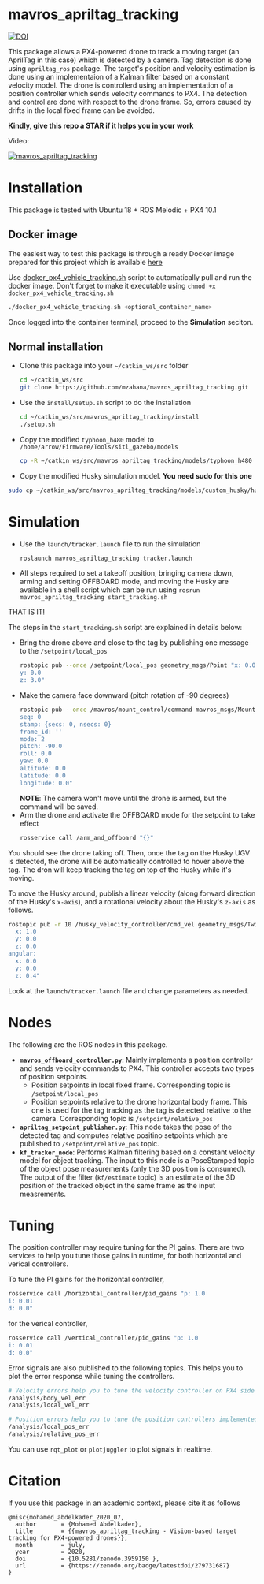 # mavros_apriltag_tracking


[![DOI](https://zenodo.org/badge/279731687.svg)](https://zenodo.org/badge/latestdoi/279731687)


This package allows a PX4-powered drone to track a moving target (an AprilTag in this case) which is detected by a camera. Tag detection is done using `apriltag_ros` package. The target's position and velocity estimation is done using an implementaion of a Kalman filter based on a constant velocity model. The drone is controllerd using an implementation of a position controller which sends velocity commands to PX4. The detection and control are done with respect to the drone frame. So, errors caused by drifts in the local fixed frame can be avoided.

**Kindly, give this repo a STAR if it helps you in your work**

Video:

[![mavros_apriltag_tracking](https://img.youtube.com/vi/5bqOWKYBr0k/0.jpg)](https://youtu.be/5bqOWKYBr0k "mavros_apriltag_tracking")

# Installation
This package is tested with Ubuntu 18 + ROS Melodic + PX4 10.1

## Docker image
The easiest way to test this package is through a ready Docker image prepared for this project which is available [here](https://hub.docker.com/r/mzahana/px4_vehicle_tracking)

Use [docker_px4_vehicle_tracking.sh](https://github.com/mzahana/containers/blob/master/scripts/docker_px4_vehicle_tracking.sh) script to automatically pull and run the docker image. Don't forget to make it executable using `chmod +x docker_px4_vehicle_tracking.sh` 
```sh
./docker_px4_vehicle_tracking.sh <optional_container_name>
```
Once logged into the container terminal, proceed to the **Simulation**
seciton.

## Normal installation

* Clone this package into your `~/catkin_ws/src` folder
    ```sh
    cd ~/catkin_ws/src
    git clone https://github.com/mzahana/mavros_apriltag_tracking.git
    ```
* Use the `install/setup.sh` script to do the installation
    ```sh
    cd ~/catkin_ws/src/mavros_apriltag_tracking/install
    ./setup.sh
    ```
* Copy the modified `typhoon_h480` model to `/home/arrow/Firmware/Tools/sitl_gazebo/models`
    ```sh
    cp -R ~/catkin_ws/src/mavros_apriltag_tracking/models/typhoon_h480 ~/Firmware/Tools/sitl_gazebo/models/
    ```
* Copy the modified Husky simulation model. **You need sudo for this one**
```sh
sudo cp ~/catkin_ws/src/mavros_apriltag_tracking/models/custom_husky/husky.urdf.xacro $(catkin_find husky_description/urdf)/
```
# Simulation
* Use the `launch/tracker.launch` file to run the simulation
    ```sh
    roslaunch mavros_apriltag_tracking tracker.launch
    ```

* All steps required to set a takeoff position, bringing camera down, arming and setting OFFBOARD mode, and moving the Husky are available in a shell script which can be run using `rosrun mavros_apriltag_tracking start_tracking.sh`

THAT IS IT!

The steps in the `start_tracking.sh` script are explained in details below:
* Bring the drone above and close to the tag by publishing one message to the `/setpoint/local_pos` 
    ```sh
    rostopic pub --once /setpoint/local_pos geometry_msgs/Point "x: 0.0
    y: 0.0
    z: 3.0"
    ```
* Make the camera face downward (pitch rotation of -90 degrees)
    ```sh
    rostopic pub --once /mavros/mount_control/command mavros_msgs/MountControl "header:
    seq: 0
    stamp: {secs: 0, nsecs: 0}
    frame_id: ''
    mode: 2
    pitch: -90.0
    roll: 0.0
    yaw: 0.0
    altitude: 0.0
    latitude: 0.0
    longitude: 0.0"
    ```
    **NOTE**: The camera won't move until the drone is armed, but the command will be saved.
* Arm the drone and activate the OFFBOARD mode for the setpoint to take effect
    ```sh
    rosservice call /arm_and_offboard "{}"
    ```

You should see the drone taking off. Then, once the tag on the Husky UGV is detected, the drone will be automatically controlled to hover above the tag. The dron will keep tracking the tag on top of the Husky while it's moving.

To move the Husky around, publish a linear velocity (along forward direction of the Husky's `x-axis`), and a rotational velocity about the Husky's `z-axis` as follows.
```sh
rostopic pub -r 10 /husky_velocity_controller/cmd_vel geometry_msgs/Twist "linear:
  x: 1.0
  y: 0.0
  z: 0.0
angular:
  x: 0.0
  y: 0.0
  z: 0.4"
``` 

Look at the `launch/tracker.launch` file and change parameters as needed.

# Nodes
The following are the ROS nodes in this package.
* **`mavros_offboard_controller.py`**: Mainly implements a position controller and sends velocity commands to PX4. This controller accepts two types of position setpoints.
    * Position setpoints in local fixed frame. Corresponding topic is `/setpoint/local_pos`
    * Position setpoints relative to the drone horizontal body frame. This one is used for the tag tracking as the tag is detected relative to the camera. Corresponding topic is `/setpoint/relative_pos`
* **`apriltag_setpoint_publisher.py`**: This node takes the pose of the detected tag and computes relative positino setpoints which are published to `/setpoint/relative_pos` topic.
* **`kf_tracker_node`**: Performs Kalman filtering based on a constant velocity model for object tracking. The input to this node is a PoseStamped topic of the object pose measurements (only the 3D position is consumed). The output of the filter (`kf/estimate` topic) is an estimate of the 3D position of the tracked object in the same frame as the input measrements.

# Tuning
The position controller may require tuning for the PI gains. There are two services to help you tune those gains in runtime, for both horizontal and verical controllers.

To tune the PI gains for the horizontal controller,
```sh
rosservice call /horizontal_controller/pid_gains "p: 1.0
i: 0.01
d: 0.0"
```
for the verical controller,
```sh
rosservice call /vertical_controller/pid_gains "p: 1.0
i: 0.01
d: 0.0"
```

Error signals are also published to the following topics. This helps you to plot the error response while tuning the controllers.

```sh
# Velocity errors help you to tune the velocity controller on PX4 side
/analysis/body_vel_err
/analysis/local_vel_err

# Position errors help you to tune the position controllers implemented in this package
/analysis/local_pos_err
/analysis/relative_pos_err
```

You can use `rqt_plot` or `plotjuggler` to plot signals in realtime.

# Citation
If you use this package in an academic context, please cite it as follows
```
@misc{mohamed_abdelkader_2020_07,
  author       = {Mohamed Abdelkader},
  title        = {{mavros_apriltag_tracking - Vision-based target tracking for PX4-powered drones}},
  month        = july,
  year         = 2020,
  doi          = {10.5281/zenodo.3959150 },
  url          = {https://zenodo.org/badge/latestdoi/279731687}
}
```
